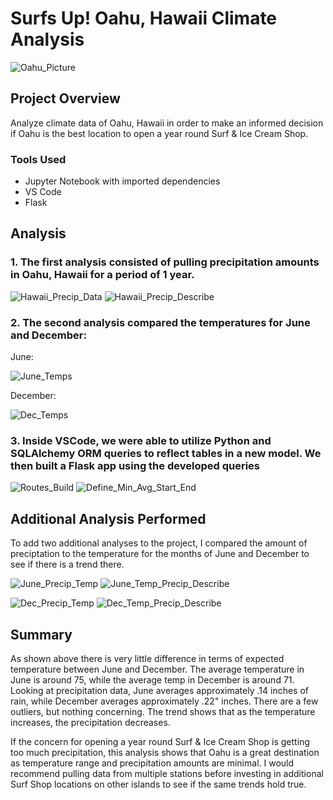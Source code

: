 # Surfs Up!  Oahu, Hawaii Climate Analysis

![Oahu_Picture](https://user-images.githubusercontent.com/89044350/138095687-3a18ee4e-d091-4fce-b353-10488b852414.jpg)

## Project Overview
Analyze climate data of Oahu, Hawaii in order to make an informed decision if Oahu is the best location to open a year round Surf & Ice Cream Shop.

### Tools Used
- Jupyter Notebook with imported dependencies
- VS Code
- Flask

## Analysis
### 1. The first analysis consisted of pulling precipitation amounts in Oahu, Hawaii for a period of 1 year. 
![Hawaii_Precip_Data](https://user-images.githubusercontent.com/89044350/138100296-2c19b15e-f9b0-4c89-a1eb-78e5e457530a.PNG)
![Hawaii_Precip_Describe](https://user-images.githubusercontent.com/89044350/138100342-1783111c-5b68-4946-b806-6131c0ddaf35.PNG)

### 2. The second analysis compared the temperatures for June and December:
June:

![June_Temps](https://user-images.githubusercontent.com/89044350/138101228-b37ab459-f841-4880-a3c0-667d06eddbaa.PNG)

December:

![Dec_Temps](https://user-images.githubusercontent.com/89044350/138101348-f7aeec83-44d6-4bb4-9e1a-a4cc0f41d73d.PNG)

### 3.  Inside VSCode, we were able to utilize Python and SQLAlchemy ORM queries to reflect tables in a new model.  We then built a Flask app using the developed queries

![Routes_Build](https://user-images.githubusercontent.com/89044350/138102068-7391c39d-3a64-4710-b2b6-bd1a12d508a6.PNG)
![Define_Min_Avg_Start_End](https://user-images.githubusercontent.com/89044350/138102267-3b566383-0f32-493e-beb7-a60aa3535a75.PNG)

## Additional Analysis Performed
To add two additional analyses to the project, I compared the amount of preciptation to the temperature for the months of June and December to see if there is a trend there.

![June_Precip_Temp](https://user-images.githubusercontent.com/89044350/138109313-01385a45-68bf-4e40-a4b6-890cc08dedea.PNG)
![June_Temp_Precip_Describe](https://user-images.githubusercontent.com/89044350/138110058-200698ed-ee87-426e-9fe8-67bdcb4bac29.PNG)

![Dec_Precip_Temp](https://user-images.githubusercontent.com/89044350/138109380-049bab9b-0d74-4f47-802e-22b30d55276f.PNG)
![Dec_Temp_Precip_Describe](https://user-images.githubusercontent.com/89044350/138110130-d089cebe-82e2-465c-b5e4-3697b8392547.PNG)

## Summary
As shown above there is very little difference in terms of expected temperature between June and December. The average temperature in June is around 75, while the average temp in December is around 71.  Looking at precipitation data, June averages approximately .14 inches of rain, while December averages approximately .22" inches. There are a few outliers, but nothing concerning. The trend shows that as the temperature increases, the precipitation decreases.

If the concern for opening a year round Surf & Ice Cream Shop is getting too much precipitation,  this analysis shows that Oahu is a great destination as temperature range and precipitation amounts are minimal.  I would recommend pulling data from multiple stations before investing in additional Surf Shop locations on other islands to see if the same trends hold true.
